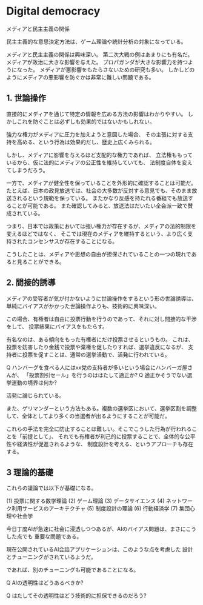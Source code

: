 # Digital democracy

メディアと民主主義の関係

民主主義的な意思決定方法は、ゲーム理論や統計分析の対象になっている。

メディアと民主主義の関係は興味深い。
第二次大戦の例はあまりにも有名だ。
メディアが政治に大きな影響を与えた。
プロパガンダが大きな影響力を持つようになった。
メディアが悪影響をもたらさないための研究も多い。
しかしどのようにメディアの悪影響を防ぐかは非常に難しい問題である。

## 1. 世論操作

直接的にメディアを通じて特定の情報を広める方法の影響はわかりやすい。
しかしこれを防ぐことは必ずしも効果的ではないかもしれない。

強力な権力がメディアに圧力を加えようと意図した場合、
その主張に対する支持を高める、という行為は効果的だし、歴史上広くみられる。

しかし、メディアに影響を与えるほど支配的な権力であれば、
立法権ももっているから、仮に法的にメディアの公正性を維持していても、
法制度自体を変えてしまうだろう。

一方で、メディアが健全性を保っていることを外形的に確認することは可能だ。
たとえば、日本の政見放送では、社会の大多数が反対する意見でも、そのまま放送されるという規範を保っている。
またかなり反感を持たれる番組でも放送することが可能である。
また確認してみると、放送法はだいたい全会派一致で賛成されている。

つまり、日本では政策においては強い権力が存在するが、メディアの法的制限を変えるほどではなく、
そこでは現在のメディアを維持するという、より広く支持されたコンセンサスが存在することになる。

こうしたことは、メディアや思想の自由が担保されていることの一つの現れであると見ることができる。

## 2. 間接的誘導

メディアの受容者が気が付かないように世論操作をするという形の世論誘導は、
単純にバイアスがかかった世論操作よりも、技術的に興味深い。

この場合、有権者は自由に投票行動を行うのであって、それに対し間接的な干渉をして、
投票結果にバイアスをもたらす。

有名なのは、ある傾向をもった有権者にだけ投票させるというもの。
これは、投票を妨害したり金銭で投票や棄権を促したりすれば、選挙違反になるが、
支持者に投票を促すことは、通常の選挙活動で、活発に行われている。

Q ハンバーグを食べる人にはxx党の支持者が多いという場合にハンバーガ屋さんが、
「投票割引セール」を行うのははたして適正か?
Q 適正かそうでない選挙運動の境界は何か?

活発に論じられている。


また、ゲリマンダーという方法もある。複数の選挙区において、選挙区割を調整して、全体としてより多くの当選者が出るようにすることが可能だ。

これらの手法を完全に防止することは難しい。そこでこうした行為が行われることを「前提として」、
それでも有権者が利己的に投票することで、全体的な公平性や経済性が促進されるような、
制度設計を考える、というアプローチも存在する。

## 3 理論的基礎

これらの議論では以下が基礎になる。

(1) 投票に関する数学理論
(2) ゲーム理論
(3) データサイエンス
(4) ネットワーク利用サービスのアーキテクチャ
(5) 制度設計の理論
(6) 行動経済学
(7) 集団心理や社会学

今日丁度AIが急速に社会に浸透しつつあるが、AIのバイアス問題は、まさにこうした点でも
重要な問題である。

現在公開されているAI会話アプリケーションは、このような点を考慮した
設計とチューニングがされているようだ。

であれば、別のチューニングも可能であることになる。

Q AIの透明性はどうあるべきか?

Q はたしてその透明性はどう技術的に担保できるのだろう?